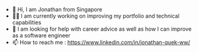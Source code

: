 - 👋 Hi, I am Jonathan from Singapore
- 👨‍💻 I am currently working on improving my portfolio and technical capabilities
- 🤗 I am looking for help with career advice as well as how I can improve as a software engineer
- 📫 How to reach me : https://www.linkedin.com/in/jonathan-quek-ww/
